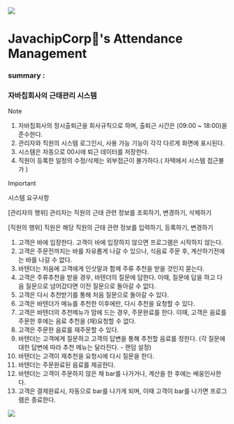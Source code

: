 <img src="https://capsule-render.vercel.app/api?type=waving&color=d8b9ff&height=150&section=header" />

# JavachipCorp🍫's Attendance Management

### summary :
### 자바칩회사의 근태관리 시스템

> [!NOTE]
> 1. 자바칩회사의 정시출퇴근을 회사규칙으로 하며, 출퇴근 시간은 (09:00 ~ 18:00)을 준수한다.
> 2. 관리자와 직원의 시스템 로그인시, 사용 가능 기능이 각각 다르게 화면에 표시된다.
> 3. 시스템은 자동으로 00시에 퇴근 데이터를 저장한다.
> 4. 직원이 등록한 일정의 수정/삭제는 외부접근이 불가하다.( 자택에서 시스템 접근불가 )

> [!IMPORTANT]
> 시스템 요구사항
>
> [관리자의 행위]
> 관리자는 직원의 근태 관련 정보를 조회하기, 변경하기, 삭제하기
> 
> [직원의 행위]
> 직원은 해당 직원의 근태 관련 정보를 입력하기, 등록하기, 변경하기
> 
> 1. 고객은 바에 입장한다. 고객이 바에 입장하지 않으면 프로그램은 시작하지 않는다.
> 2. 고객은 주문전까지는 바를 자유롭게 나갈 수 있으나, 식음료 주문 후, 계산하기전에는 바를 나갈 수 없다.
> 3. 바텐더는 처음에 고객에게 인삿말과 함께 주류 추천을 받을 것인지 묻는다.
> 4. 고객은 주류추천을 받을 경우, 바텐더의 질문에 답한다. 이때, 질문에 답을 하고 다음 질문으로 넘어갔다면 이전 질문으로 돌아갈 수 없다.
> 5. 고객은 다시 추천받기를 통해 처음 질문으로 돌아갈 수 있다.
> 6. 고객은 바텐더가 메뉴를 추천한 이후에만, 다시 추천을 요청할 수 있다.
> 7. 고객은 바텐더의 추천메뉴가 맘에 드는 경우, 주문완료를 한다. 이때, 고객은 음료를 주문한 후에는 음료 추천을 (재)요청할 수 없다.
> 8. 고객은 주문한 음료를 재주문할 수 있다.
> 9. 바텐더는 고객에게 질문하고 고객의 답변을 통해 추천할 음료를 정한다. (각 질문에 대한 답변에 따라 추천 메뉴는 달라진다. - 랜덤 설정)
> 10. 바텐더는 고객이 재추천을 요청시에 다시 질문을 한다.
> 11. 바텐더는 주문완료된 음료를 제공한다.
> 12. 바텐더는 고객이 주문하지 않은 채 bar를 나가거나, 계산을 한 후에는 배웅인사한다.
> 13. 고객은 결제완료시, 자동으로 bar를 나가게 되며, 이때 고객이 bar를 나가면 프로그램은 종료한다.

<img src="https://capsule-render.vercel.app/api?type=waving&color=d8b9ff&height=150&section=footer" />
